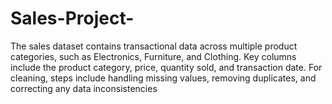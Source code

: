 # Sales-Project-
The sales dataset contains transactional data across multiple product categories, such as Electronics, Furniture, and Clothing. Key columns include the product category, price, quantity sold, and transaction date. For cleaning, steps include handling missing values, removing duplicates, and correcting any data inconsistencies
